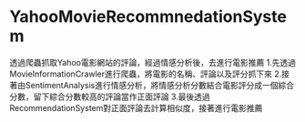 # YahooMovieRecommnedationSystem
透過爬蟲抓取Yahoo電影網站的評論，經過情感分析後，去進行電影推薦
1.先透過MovieInformationCrawler進行爬蟲，將電影的名稱、評論以及評分抓下來
2.接著由SentimentAnalysis進行情感分析，將情感分析分數結合電影評分成一個綜合分數，留下綜合分數較高的評論當作正面評論
3.最後透過RecommendationSystem對正面評論去計算相似度，接著進行電影推薦
